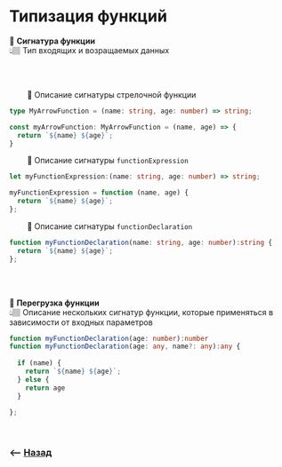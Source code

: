 # Типизация функций

💠 **Сигнатура функции**   
👆🏽 Тип входящих и возращаемых данных

<br><br>

&emsp;&emsp; 🔹 Описание сигнатуры стрелочной функции      
```typescript
type MyArrowFunction = (name: string, age: number) => string;

const myArrowFunction: MyArrowFunction = (name, age) => {
  return `${name} ${age}`;
}
```

&emsp;&emsp; 🔹 Описание сигнатуры `functionExpression`
```typescript
let myFunctionExpression:(name: string, age: number) => string;

myFunctionExpression = function (name, age) {
  return `${name} ${age}`;
};
```

&emsp;&emsp; 🔹 Описание сигнатуры `functionDeclaration`
```typescript
function myFunctionDeclaration(name: string, age: number):string {
  return `${name} ${age}`;
};
```

<br><br>

💠 **Перегрузка функции**   
👆🏽 Описание нескольких сигнатур функции, которые применяться в зависимости от входных параметров

```typescript
function myFunctionDeclaration(age: number):number
function myFunctionDeclaration(age: any, name?: any):any {
  
  if (name) {
    return `${name} ${age}`;
  } else {
    return age
  }
  
};
```

<br>

### ⟵ **<a href="../../readme.md">Назад</a>**
